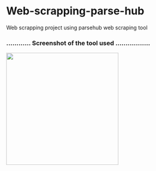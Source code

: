 # Web-scrapping-parse-hub
Web scrapping project using parsehub web scraping tool
### ............  Screenshot of the tool used  .................

<img src=Screenshot.png height=300 width=300>
